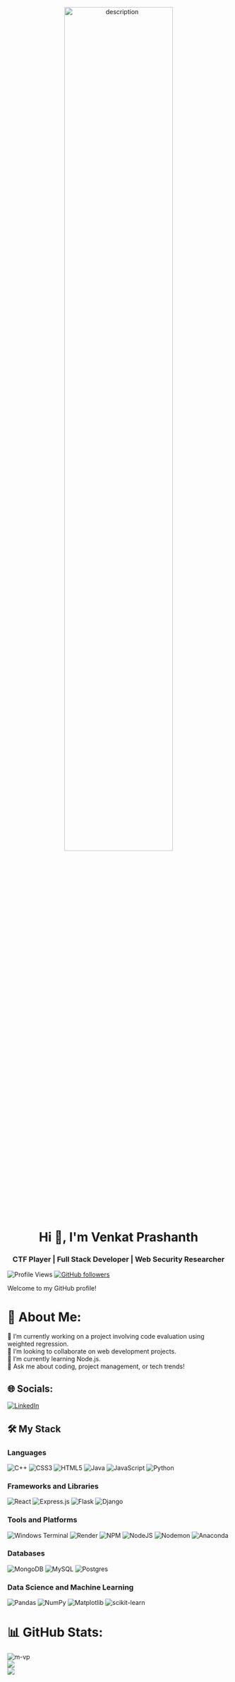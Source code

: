 <p align="center">
  <img src="download.gif" alt="description" style="width: 70%; height: auto;" />
</p>


<h1 align="center">Hi 👋, I'm Venkat Prashanth</h1>
<h3 align="center">CTF Player | Full Stack Developer | Web Security Researcher </h3>

![Profile Views](https://komarev.com/ghpvc/?username=m-vp&style=flat-square&color=blue) [![GitHub followers](https://img.shields.io/github/followers/m-vp?label=Follow&style=social)](https://github.com/m-vp/?tab=follow)

Welcome to my GitHub profile! 



# 💫 About Me:
🔭 I’m currently working on a project involving code evaluation using weighted regression.<br>
👯 I’m looking to collaborate on web development projects.<br>
🌱 I’m currently learning Node.js.<br>
💬 Ask me about coding, project management, or tech trends!<br>



## 🌐 Socials:
[![LinkedIn](https://img.shields.io/badge/LinkedIn-%230077B5.svg?logo=linkedin&logoColor=white)](linkedin.com/in/venkat-prashanth-m/) 


## 🛠 My Stack

### Languages
![C++](https://img.shields.io/badge/c++-%2300599C.svg?style=for-the-badge&logo=c%2B%2B&logoColor=white) 
![CSS3](https://img.shields.io/badge/css3-%231572B6.svg?style=for-the-badge&logo=css3&logoColor=white) 
![HTML5](https://img.shields.io/badge/html5-%23E34F26.svg?style=for-the-badge&logo=html5&logoColor=white) 
![Java](https://img.shields.io/badge/java-%23ED8B00.svg?style=for-the-badge&logo=openjdk&logoColor=white) 
![JavaScript](https://img.shields.io/badge/javascript-%23323330.svg?style=for-the-badge&logo=javascript&logoColor=%23F7DF1E) 
![Python](https://img.shields.io/badge/python-3670A0?style=for-the-badge&logo=python&logoColor=ffdd54) 

### Frameworks and Libraries
![React](https://img.shields.io/badge/react-%2320232a.svg?style=for-the-badge&logo=react&logoColor=%2361DAFB) 
![Express.js](https://img.shields.io/badge/express.js-%23404d59.svg?style=for-the-badge&logo=express&logoColor=%2361DAFB) 
![Flask](https://img.shields.io/badge/flask-%23000.svg?style=for-the-badge&logo=flask&logoColor=white) 
![Django](https://img.shields.io/badge/django-%23092E20.svg?style=for-the-badge&logo=django&logoColor=white) 


### Tools and Platforms
![Windows Terminal](https://img.shields.io/badge/Windows%20Terminal-%234D4D4D.svg?style=for-the-badge&logo=windows-terminal&logoColor=white) 
![Render](https://img.shields.io/badge/Render-%46E3B7.svg?style=for-the-badge&logo=render&logoColor=white) 
![NPM](https://img.shields.io/badge/NPM-%23CB3837.svg?style=for-the-badge&logo=npm&logoColor=white) 
![NodeJS](https://img.shields.io/badge/node.js-6DA55F?style=for-the-badge&logo=node.js&logoColor=white) 
![Nodemon](https://img.shields.io/badge/NODEMON-%23323330.svg?style=for-the-badge&logo=nodemon&logoColor=%BBDEAD) 
![Anaconda](https://img.shields.io/badge/Anaconda-%2344A833.svg?style=for-the-badge&logo=anaconda&logoColor=white)

### Databases
![MongoDB](https://img.shields.io/badge/MongoDB-%234ea94b.svg?style=for-the-badge&logo=mongodb&logoColor=white) 
![MySQL](https://img.shields.io/badge/mysql-4479A1.svg?style=for-the-badge&logo=mysql&logoColor=white) 
![Postgres](https://img.shields.io/badge/postgres-%23316192.svg?style=for-the-badge&logo=postgresql&logoColor=white)

### Data Science and Machine Learning
![Pandas](https://img.shields.io/badge/pandas-%23150458.svg?style=for-the-badge&logo=pandas&logoColor=white) 
![NumPy](https://img.shields.io/badge/numpy-%23013243.svg?style=for-the-badge&logo=numpy&logoColor=white) 
![Matplotlib](https://img.shields.io/badge/Matplotlib-%23ffffff.svg?style=for-the-badge&logo=Matplotlib&logoColor=black) 
![scikit-learn](https://img.shields.io/badge/scikit--learn-%23F7931E.svg?style=for-the-badge&logo=scikit-learn&logoColor=white)


# 📊 GitHub Stats:
![m-vp](https://github-readme-stats.vercel.app/api?username=m-vp&show_icons=true&theme=radical)<br/>
![](https://github-readme-streak-stats.herokuapp.com/?user=m-vp&theme=dark&hide_border=true)<br/>
![](https://github-readme-stats.vercel.app/api/top-langs/?username=m-vp&theme=dark&hide_border=true&include_all_commits=true&count_private=true&layout=compact)
